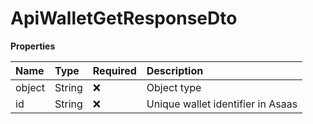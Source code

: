 # ApiWalletGetResponseDto

**Properties**

| Name   | Type   | Required | Description                       |
| :----- | :----- | :------- | :-------------------------------- |
| object | String | ❌       | Object type                       |
| id     | String | ❌       | Unique wallet identifier in Asaas |

<!-- This file was generated by liblab | https://liblab.com/ -->

